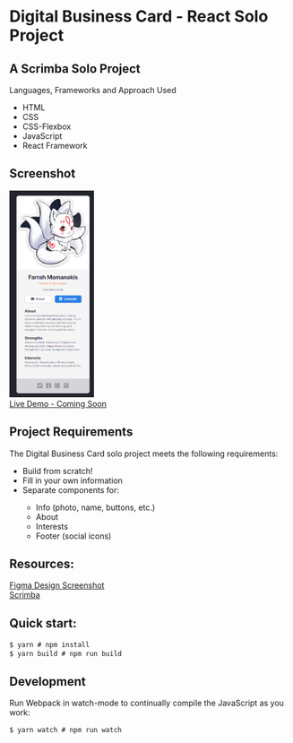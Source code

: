 # Digital Business Card - React Solo Project

## A Scrimba Solo Project
Languages, Frameworks and Approach Used
<ul>
<li>HTML</li>
<li>CSS</li>
<li>CSS-Flexbox</li>
<li>JavaScript</li>
<li>React Framework</li>
</ul>

## Screenshot
<img src="https://github.com/famanakis/Scrimba/blob/main/react-m11-solo-digital-business-card/src/images/project-screenshot.png" width=30% height=30%><br>
[Live Demo - Coming Soon]()
 
## Project Requirements
 The Digital Business Card solo project meets the following requirements:
 <ul>
 <li>Build from scratch!</li>
 <li>Fill in your own information</li>
 <li>Separate components for:</li>
 <ul>
 <li>Info (photo, name, buttons, etc.)</li>
 <li>About</li>
 <li>Interests</li>
 <li>Footer (social icons)</li>
 </ul>
 </ul>
 
## Resources:
  [Figma Design Screenshot](https://github.com/famanakis/Scrimba/blob/main/m11-solo-digital-business-card/src/images/figma-design.png)<br>
 [Scrimba](https://scrimba.com/)



## Quick start:
```
$ yarn # npm install
$ yarn build # npm run build
````

## Development
Run Webpack in watch-mode to continually compile the JavaScript as you work:
```
$ yarn watch # npm run watch
```
